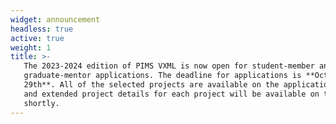 ```yaml
---
widget: announcement
headless: true
active: true
weight: 1
title: >-
   The 2023-2024 edition of PIMS VXML is now open for student-member and
   graduate-mentor applications. The deadline for applications is **October
   29th**. All of the selected projects are available on the application forms
   and extended project details for each project will be available on this site
   shortly.
---
```



